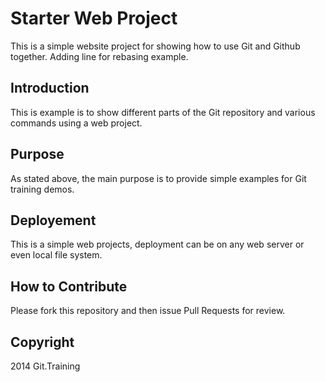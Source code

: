 # Starter Web Project

This is a simple website project for showing how to use Git and Github together.
Adding line for rebasing example.

## Introduction

This is example is to show different parts of the Git repository and various commands
using a web project.

## Purpose

As stated above, the main purpose is to provide simple examples for Git training demos.

## Deployement 

This is a simple web projects, deployment can be on any web server or even local file system.

## How to Contribute

Please fork this repository and then issue Pull Requests for review.

## Copyright

2014 Git.Training
